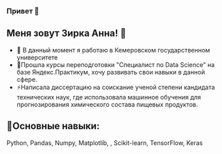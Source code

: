 ### Привет 👋

## Меня зовут Зирка Анна! 🙋

- 🔭 В данный момент я работаю в Кемеровском государственном университете 
- 🌱Прошла курсы переподготовки "Специалист по Data Science" на базе Яндекс.Практикум, хочу развивать свои навыки в данной сфере. 
- ⚡Написала диссертацию на соискание ученой степени кандидата технических наук, где использовала машинное обучения для прогнозирования химического состава пищевых продуктов. 


## 💬Основные навыки: 
Python, Pandas, Numpy, Matplotlib, , Scikit-learn, TensorFlow, Keras
